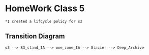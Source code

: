 # HomeWork Class 5
    *I created a lifcycle policy for s3 
  ## Transition Diagram  
    s3 --> S3_stand_IA --> one_zone_IA --> Glacier --> Deep_Archive

